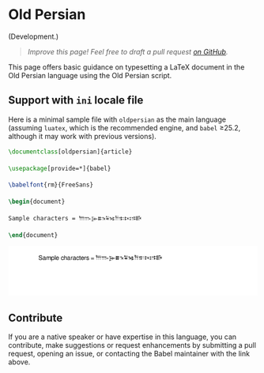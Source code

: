 # Old Persian

(Development.)

<blockquote>
  <p><em>Improve this page! Feel free to draft a pull request <a href="https://github.com/latex3/babel/tree/docs/docs">on GitHub</a>.</em></p>
</blockquote>

This page offers basic guidance on typesetting a LaTeX document in the
Old Persian language using the Old Persian script.

## Support with `ini` locale file

Here is a minimal sample file with `oldpersian` as the main language
(assuming `luatex`, which is the recommended engine, and `babel` ≥25.2,
although it may work with previous versions).

```tex
\documentclass[oldpersian]{article}

\usepackage[provide=*]{babel}

\babelfont{rm}{FreeSans}

\begin{document}

Sample characters = 𐎠𐎬𐎸𐏈𐏁𐎷𐎭𐎣𐎴𐏌𐏊

\end{document}
```

![](../media/locale-oldpersian.png)

## Contribute

If you are a native speaker or have expertise in this language, you can
contribute, make suggestions or request enhancements by submitting a
pull request, opening an issue, or contacting the Babel maintainer with
the link above.